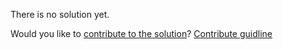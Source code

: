 
There is no solution yet.

Would you like to [contribute to the solution](https://github.com/BFEdev/BFE.dev-solutions/blob/main/question/transform-translateZ-0_en.md)? [Contribute guidline](https://github.com/BFEdev/BFE.dev-solutions#how-to-contribute)
